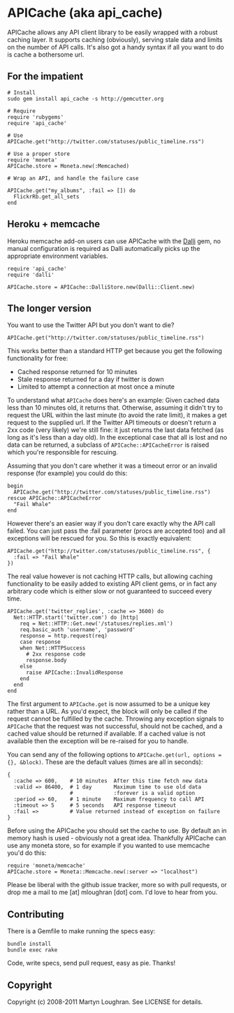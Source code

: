 # APICache (aka api_cache)

APICache allows any API client library to be easily wrapped with a robust caching layer. It supports caching (obviously), serving stale data and limits on the number of API calls. It's also got a handy syntax if all you want to do is cache a bothersome url.

## For the impatient

    # Install
    sudo gem install api_cache -s http://gemcutter.org
    
    # Require
    require 'rubygems'
    require 'api_cache'
    
    # Use
    APICache.get("http://twitter.com/statuses/public_timeline.rss")
    
    # Use a proper store
    require 'moneta'
    APICache.store = Moneta.new(:Memcached)
    
    # Wrap an API, and handle the failure case
    
    APICache.get("my_albums", :fail => []) do
      FlickrRb.get_all_sets
    end

## Heroku + memcache

Heroku memcache add-on users can use APICache with the [Dalli](https://github.com/mperham/dalli) gem, no manual configuration is required as Dalli automatically picks up the appropriate environment variables.

    require 'api_cache'
    require 'dalli'

    APICache.store = APICache::DalliStore.new(Dalli::Client.new)

## The longer version

You want to use the Twitter API but you don't want to die?

    APICache.get("http://twitter.com/statuses/public_timeline.rss")

This works better than a standard HTTP get because you get the following functionality for free:

* Cached response returned for 10 minutes
* Stale response returned for a day if twitter is down
* Limited to attempt a connection at most once a minute

To understand what `APICache` does here's an example: Given cached data less than 10 minutes old, it returns that. Otherwise, assuming it didn't try to request the URL within the last minute (to avoid the rate limit), it makes a get request to the supplied url. If the Twitter API timeouts or doesn't return a 2xx code (very likely) we're still fine: it just returns the last data fetched (as long as it's less than a day old). In the exceptional case that all is lost and no data can be returned, a subclass of `APICache::APICacheError` is raised which you're responsible for rescuing.

Assuming that you don't care whether it was a timeout error or an invalid response (for example) you could do this:

    begin
      APICache.get("http://twitter.com/statuses/public_timeline.rss")
    rescue APICache::APICacheError
      "Fail Whale"
    end

However there's an easier way if you don't care exactly why the API call failed. You can just pass the :fail parameter (procs are accepted too) and all exceptions will be rescued for you. So this is exactly equivalent:

    APICache.get("http://twitter.com/statuses/public_timeline.rss", {
      :fail => "Fail Whale"
    })

The real value however is not caching HTTP calls, but allowing caching functionality to be easily added to existing API client gems, or in fact any arbitrary code which is either slow or not guaranteed to succeed every time.

    APICache.get('twitter_replies', :cache => 3600) do
      Net::HTTP.start('twitter.com') do |http|
        req = Net::HTTP::Get.new('/statuses/replies.xml')
        req.basic_auth 'username', 'password'
        response = http.request(req)
        case response
        when Net::HTTPSuccess
          # 2xx response code
          response.body
        else
          raise APICache::InvalidResponse
        end
      end
    end

The first argument to `APICache.get` is now assumed to be a unique key rather than a URL. As you'd expect, the block will only be called if the request cannot be fulfilled by the cache. Throwing any exception signals to `APICache` that the request was not successful, should not be cached, and a cached value should be returned if available. If a cached value is not available then the exception will be re-raised for you to handle.

You can send any of the following options to `APICache.get(url, options = {}, &block)`. These are the default values (times are all in seconds):

    {
      :cache => 600,    # 10 minutes  After this time fetch new data
      :valid => 86400,  # 1 day       Maximum time to use old data
                        #             :forever is a valid option
      :period => 60,    # 1 minute    Maximum frequency to call API
      :timeout => 5     # 5 seconds   API response timeout
      :fail =>          # Value returned instead of exception on failure
    }

Before using the APICache you should set the cache to use. By default an in memory hash is used - obviously not a great idea. Thankfully APICache can use any moneta store, so for example if you wanted to use memcache you'd do this:

    require 'moneta/memcache'
    APICache.store = Moneta::Memcache.new(:server => "localhost")

Please be liberal with the github issue tracker, more so with pull requests, or drop me a mail to me [at] mloughran [dot] com. I'd love to hear from you.

## Contributing

There is a Gemfile to make running the specs easy:

    bundle install
    bundle exec rake

Code, write specs, send pull request, easy as pie. Thanks!

## Copyright

Copyright (c) 2008-2011 Martyn Loughran. See LICENSE for details.
